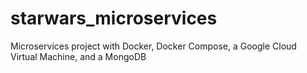 # starwars_microservices
Microservices project with Docker, Docker Compose, a Google Cloud Virtual Machine,  and a MongoDB
